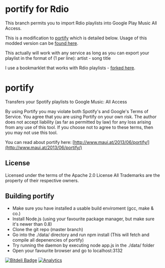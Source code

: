 portify for Rdio
=======

This branch permits you to import Rdio playlists into Google Play Music All Access.

This is a modification to [portify](https://github.com/mauimauer/portify) which is detailed below. Usage of this modded version can be [found here](http://srccd.com/posts/transfer-your-rdio-playlists-to-google-play-music-all-access#showhow).

This actually will work with any service as long as you can export your playlist in the format of (1 per line):
artist - song title

I use a bookmarklet that works with Rdio playlists - [forked here](https://gist.github.com/srccd/5938636).


portify
=======

Transfers your Spotify playlists to Google Music: All Access

By using Portify you may violate both Spotify's and Google's Terms of Service. You agree that
you are using Portify on your own risk. The author does not accept liability (as far as permitted by law) for any loss arising from any use of this tool.
If you choose not to agree to these terms, then you may not use this tool.

You can read about portify here: [http://www.maui.at/2013/06/portify/](http://www.maui.at/2013/06/portify/)

License
-------

Licensed under the terms of the Apache 2.0 License
All Trademarks are the property of their respective owners.

Building portify
----------------
* Make sure you have installed a usable build enviroment (gcc, make & co.)
* Install Node.js (using your favourite package manager, but make sure it's newer than 0.8)
* Clone the git repo (master branch)
* Go into the ./data/ directory and run npm install (This will fetch and compile all depenencies of portify)
* Try running the daemon by executing node app.js in the ./data/ folder
* Open your favourite browser and go to localhost:3132

[![Bitdeli Badge](https://d2weczhvl823v0.cloudfront.net/mauimauer/portify/trend.png)](https://bitdeli.com/free "Bitdeli Badge")
[![Analytics](https://ga-beacon.appspot.com/UA-374323-19/portify/README?pixel)](https://github.com/igrigorik/ga-beacon)
